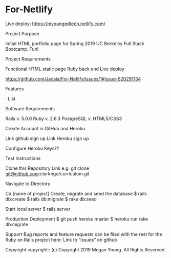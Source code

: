 # For-Netlify
Live deploy: https://myoungedtech.netlify.com/

Project Purpose

Initial HTML portfolio page for Spring 2019 UC Berkeley Full Stack Bootcamp. Fun! 

Project Requirements

Functional HTML static page
Ruby back end
Live deploy

https://github.com/Jadsia/For-Netlify/issues/1#issue-520291134
 
Features
 
·       List
 
Software Requirements
 
Rails v. 5.0.0 Ruby v. 2.6.3 PostgreSQL v. HTML5/CSS3

 
Create Account in GitHub and Heroku
 
Link github sign up
Link Heroku sign up
 
Configure Heroku
Keys??
 
Test
Instructions
 
Clone this Repository
Link e.g. git clone git@github.com:clarkngo/curriculum.git
 
Navigate to Directory
 
Cd [name of project]
Create, migrate and seed the database
$ rails db:create
$ rails db:migrate
$ rake db:seed
 
Start local server
$ rails server
 
Production Deployment
$ git push heroku master
$ heroku run rake db:migrate
 
Support
Bug reports and feature requests can be filed with the rest for the Ruby on Rails project here:
Link to “issues” on github
 
Copyright
copyright:: (c) Copyright 2019 Megan Young. All Rights Reserved.

